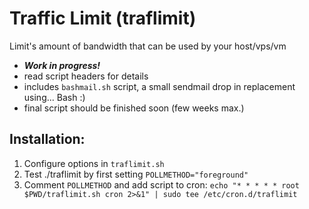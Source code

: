 # Traffic Limit (traflimit)
Limit's amount of bandwidth that can be used by your host/vps/vm

* ***Work in progress!***
* read script headers for details
* includes ```bashmail.sh``` script, a small sendmail drop in replacement using... Bash :)
* final script should be finished soon (few weeks max.)

## Installation:
1) Configure options in ```traflimit.sh```
2) Test ./traflimit by first setting ```POLLMETHOD="foreground"```
3) Comment ```POLLMETHOD``` and add script to cron:
   ```echo "* * * * * root $PWD/traflimit.sh cron 2>&1" | sudo tee /etc/cron.d/traflimit```

